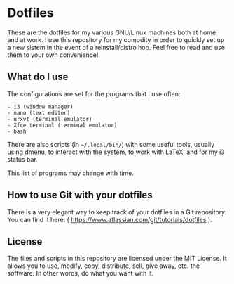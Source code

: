 # Dotfiles

These are the dotfiles for my various GNU/Linux machines both at home and at work. I use this repository for my comodity in order to quickly set up a new sistem in the event of a reinstall/distro hop. Feel free to read and use them to your own convenience!

## What do I use

The configurations are set for the programs that I use often:

	- i3 (window manager)
	- nano (text editor)
	- urxvt (terminal emulator)
	- Xfce terminal (terminal emulator)
	- bash

There are also scripts (in `~/.local/bin/`) with some useful tools, usually using dmenu, to interact with the system, to work with LaTeX, and for my i3 status bar.

This list of programs may change with time.

## How to use Git with your dotfiles

There is a very elegant way to keep track of your dotfiles in a Git repository. You can find it here: ( https://www.atlassian.com/git/tutorials/dotfiles ).

## License

The files and scripts in this repository are licensed under the MIT License. It allows you to use, modify, copy, distribute, sell, give away, etc. the software. In other words, do what you want with it.
